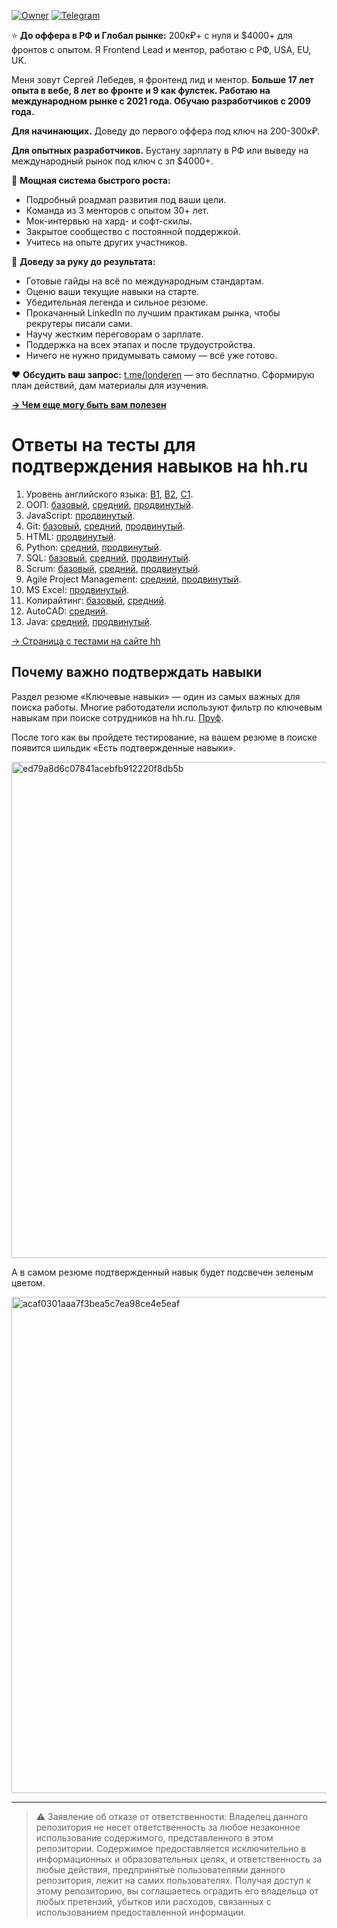 [![Owner](https://img.shields.io/badge/owner-londeren-green)](https://github.com/londeren)
[![Telegram](https://badgen.net/badge/icon/telegram/cyan?icon=telegram&label)](https://t.me/just_solve_it)


⭐️ **До оффера в РФ и Глобал рынке:** 200к₽+ с нуля и $4000+ для фронтов с опытом. Я Frontend Lead и ментор, работаю с РФ, USA, EU, UK.

Меня зовут Сергей Лебедев, я фронтенд лид и ментор. 
**Больше 17 лет опыта в вебе, 8 лет во фронте и 9 как фулстек. Работаю на международном рынке с 2021 года. Обучаю разработчиков с 2009 года.**

**Для начинающих.** Доведу до первого оффера под ключ на 200-300к₽.

**Для опытных разработчиков.** Бустану зарплату в РФ или выведу на международный рынок под ключ с зп $4000+.


💪 **Мощная система быстрого роста:**

* Подробный роадмап развития под ваши цели.
* Команда из 3 менторов с опытом 30+ лет.
* Мок-интервью на хард- и софт-скилы.
* Закрытое сообщество с постоянной поддержкой.
* Учитесь на опыте других участников.


🎯 **Доведу за руку до результата:**

* Готовые гайды на всё по международным стандартам.
* Оценю ваши текущие навыки на старте.
* Убедительная легенда и сильное резюме.
* Прокачанный LinkedIn по лучшим практикам рынка, чтобы рекрутеры писали сами.
* Научу жестким переговорам о зарплате.
* Поддержка на всех этапах и после трудоустройства.
* Ничего не нужно придумывать самому — всё уже готово.


❤️ **Обсудить ваш запрос:** [t.me/londeren](https://t.me/londeren) — это бесплатно. Сформирую план действий, дам материалы для изучения.



**[→ Чем еще могу быть вам полезен](https://teletype.in/@just_solve_it/about)**


# Ответы на тесты для подтверждения навыков на hh.ru

1. Уровень английского языка: [B1](english/b1.md), [B2](english/b2.md), [C1](english/c1.md).
2. ООП: [базовый](oop/basic.md), [средний](oop/intermediate.md), [продвинутый](oop/advanced.md).
3. JavaScript: [продвинутый](javascript/advanced.md).
4. Git: [базовый](git/basic.md), [средний](git/intermediate.md), [продвинутый](git/advanced.md).
5. HTML: [продвинутый](html/advanced.md).
6. Python: [средний](python/intermediate.md), [продвинутый](python/advanced.md).
7. SQL: [базовый](sql/basic.md), [средний](sql/intermediate.md), [продвинутый](sql/advanced.md).
8. Scrum: [базовый](scrum/basic.md), [средний](scrum/intermediate.md), [продвинутый](scrum/advanced.md).
9. Agile Project Management: [средний](agile-project-management/intermediate.md), [продвинутый](agile-project-management/advanced.md).
10. MS Excel: [продвинутый](ms-excel/advanced.md).
11. Копирайтинг: [базовый](copywriting/basic.md), [средний](copywriting/intermediate.md).
12. AutoCAD: [средний](autocad/intermediate.md).
13. Java: [средний](java/intermediate.md), [продвинутый](java/advanced.md).

[→ Страница с тестами на сайте hh](https://hh.ru/applicant/skill_verifications/methods)

## Почему важно подтверждать навыки

Раздел резюме «Ключевые навыки» — один из самых важных для поиска работы. Многие работодатели используют фильтр по ключевым навыкам при поиске сотрудников на hh.ru. [Пруф](https://feedback.hh.ru/knowledge-base/article/7110).

После того как вы пройдете тестирование, на вашем резюме в поиске появится шильдик «Есть подтвержденные навыки».

<img width="794" alt="ed79a8d6c07841acebfb912220f8db5b" src="https://github.com/user-attachments/assets/5c817e99-4049-4fe5-9d7b-f17ffcd42a98">

А в самом резюме подтвержденный навык будет подсвечен зеленым цветом.

<img width="794" alt="acaf0301aaa7f3bea5c7ea98ce4e5eaf" src="https://github.com/user-attachments/assets/2c7db6e4-975c-45f0-85d1-2e394d46cf4b">

---

> ⚠️ Заявление об отказе от ответственности: Владелец данного репозитория не несет ответственность за любое незаконное использование содержимого, представленного в этом репозитории. Содержимое предоставляется исключительно в информационных и образовательных целях, и ответственность за любые действия, предпринятые пользователями данного репозитория, лежит на самих пользователях. Получая доступ к этому репозиторию, вы соглашаетесь оградить его владельца от любых претензий, убытков или расходов, связанных с использованием предоставленной информации.
